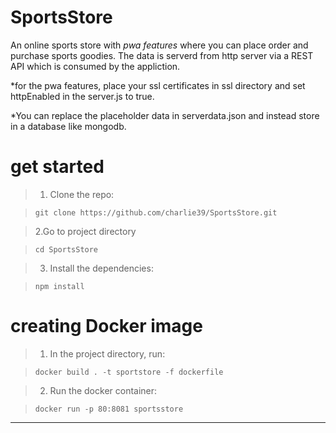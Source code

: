 # SportsStore



An online sports store with *pwa features* where you can place order and purchase sports goodies. The data is serverd from http server via a REST API which is consumed by the appliction.


*for the pwa features, place your ssl certificates in ssl directory and set httpEnabled in the server.js to true.


*You can replace the placeholder data in serverdata.json and instead store in a database like mongodb.


# get started
> 1. Clone the repo:

>   `git clone https://github.com/charlie39/SportsStore.git`

> 2.Go to project directory

>   `cd SportsStore`

> 3. Install the dependencies:

>   `npm install`





# creating Docker image

> 1. In the project directory, run:

>  `docker build . -t sportstore -f dockerfile`

> 2. Run the docker container:

>  `docker run -p 80:8081 sportsstore`




---------------------------------------------------------------------------
